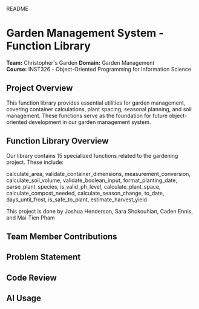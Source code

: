 README
# Garden Management System - Function Library

**Team:** Christopher's Garden
**Domain:** Garden Management  
**Course:** INST326 - Object-Oriented Programming for Information Science  

## Project Overview

This function library provides essential utilities for garden management, covering container calculations, plant spacing, seasonal planning, and soil management. These functions serve as the foundation for future object-oriented development in our garden management system.


## Function Library Overview

Our library contains 15 specialized functions related to the gardening project. These include:

calculate_area,
validate_container_dimensions,
measurement_conversion,
calculate_soil_volume,
validate_boolean_input,
format_planting_date,
parse_plant_species,
is_valid_ph_level,
calculate_plant_space,
calculate_compost_needed,
calculate_season_change,
to_date,
days_until_frost,
is_safe_to_plant,
estimate_harvest_yield


This project is done by Joshua Henderson, Sara Shokouhian, Caden Ennis, and Mai-Tien Pham

## Team Member Contributions



## Problem Statement



## Code Review 



## AI Usage



